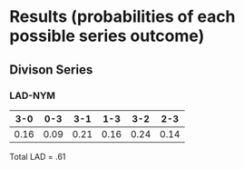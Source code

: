 # Results (probabilities of each possible series outcome)

## Divison Series

### LAD-NYM
| 3-0   |  0-3   |  3-1    |  1-3   |    3-2  |    2-3 |
|-------|--------|---------|--------|---------|--------|
|0.16   | 0.09   | 0.21    | 0.16   | 0.24    |  0.14  |

Total LAD = .61

